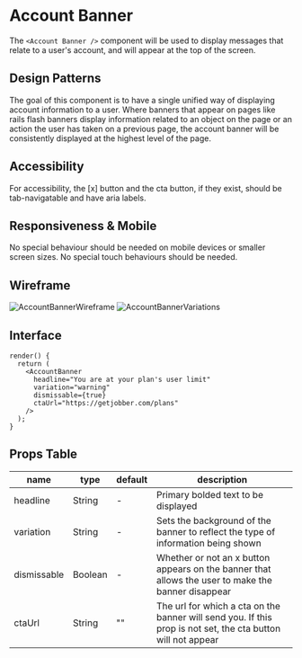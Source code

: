 # Account Banner

The `<Account Banner />` component will be used to display messages that relate
to a user's account, and will appear at the top of the screen.

## Design Patterns

The goal of this component is to have a single unified way of displaying account
information to a user. Where banners that appear on pages like rails flash
banners display information related to an object on the page or an action the
user has taken on a previous page, the account banner will be consistently
displayed at the highest level of the page.

## Accessibility

For accessibility, the [x] button and the cta button, if they exist, should be
tab-navigatable and have aria labels.

## Responsiveness & Mobile

No special behaviour should be needed on mobile devices or smaller screen sizes.
No special touch behaviours should be needed.

## Wireframe

![AccountBannerWireframe](https://user-images.githubusercontent.com/34727471/98292935-c2cad800-1f6a-11eb-94b8-8b51690949b7.png)
![AccountBannerVariations](https://user-images.githubusercontent.com/34727471/98292947-c6f6f580-1f6a-11eb-82ff-4b59321daab6.png)

## Interface

```tsx
render() {
  return (
    <AccountBanner
      headline="You are at your plan's user limit"
      variation="warning"
      dismissable={true}
      ctaUrl="https://getjobber.com/plans"
    />
  );
}
```

## Props Table

| name        | type    | default | description                                                                                                  |
| ----------- | ------- | ------- | ------------------------------------------------------------------------------------------------------------ |
| headline    | String  | -       | Primary bolded text to be displayed                                                                          |
| variation   | String  | -       | Sets the background of the banner to reflect the type of information being shown                             |
| dismissable | Boolean | -       | Whether or not an x button appears on the banner that allows the user to make the banner disappear           |
| ctaUrl      | String  | ""      | The url for which a cta on the banner will send you. If this prop is not set, the cta button will not appear |
